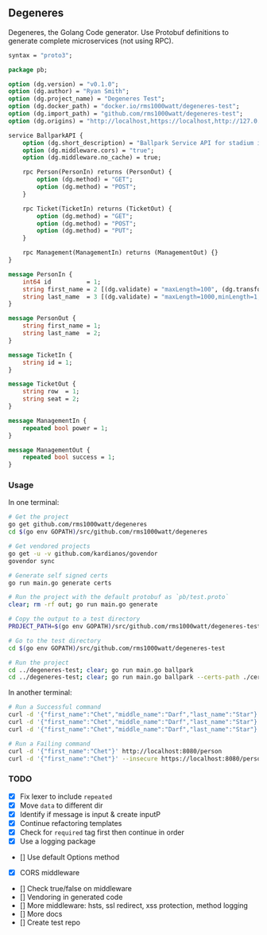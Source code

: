 ## Degeneres

Degeneres, the Golang Code generator. Use Protobuf definitions to generate complete microservices (not using RPC).

```proto
syntax = "proto3";

package pb;

option (dg.version) = "v0.1.0";
option (dg.author) = "Ryan Smith";
option (dg.project_name) = "Degeneres Test";
option (dg.docker_path) = "docker.io/rms1000watt/degeneres-test";
option (dg.import_path) = "github.com/rms1000watt/degeneres-test";
option (dg.origins) = "http://localhost,https://localhost,http://127.0.0.1,https://127.0.0.1";

service BallparkAPI {
    option (dg.short_description) = "Ballpark Service API for stadium information";
    option (dg.middleware.cors) = "true";
    option (dg.middleware.no_cache) = true;

    rpc Person(PersonIn) returns (PersonOut) {
        option (dg.method) = "GET";
        option (dg.method) = "POST";
    }

    rpc Ticket(TicketIn) returns (TicketOut) {
        option (dg.method) = "GET";
        option (dg.method) = "POST";
        option (dg.method) = "PUT";
    }

    rpc Management(ManagementIn) returns (ManagementOut) {}
}

message PersonIn {
    int64 id          = 1;
    string first_name = 2 [(dg.validate) = "maxLength=100", (dg.transform) = "truncate=50"];
    string last_name  = 3 [(dg.validate) = "maxLength=1000,minLength=1,required", (dg.transform) = "truncate=50,hash"];
}

message PersonOut {
    string first_name = 1;
    string last_name  = 2;
}

message TicketIn {
    string id = 1;
}

message TicketOut {
    string row  = 1;
    string seat = 2;
}

message ManagementIn {
    repeated bool power = 1;
}

message ManagementOut {
    repeated bool success = 1;
}
```

### Usage

In one terminal:

```bash
# Get the project
go get github.com/rms1000watt/degeneres
cd $(go env GOPATH)/src/github.com/rms1000watt/degeneres

# Get vendored projects
go get -u -v github.com/kardianos/govendor
govendor sync

# Generate self signed certs
go run main.go generate certs

# Run the project with the default protobuf as `pb/test.proto`
clear; rm -rf out; go run main.go generate

# Copy the output to a test directory
PROJECT_PATH=$(go env GOPATH)/src/github.com/rms1000watt/degeneres-test bash -c 'rm -rf $PROJECT_PATH && mkdir $PROJECT_PATH  && mkdir $PROJECT_PATH/certs && cp -r out/* $PROJECT_PATH && cp -r certs/* $PROJECT_PATH/certs && cp out/.gitignore $PROJECT_PATH/'

# Go to the test directory
cd $(go env GOPATH)/src/github.com/rms1000watt/degeneres-test

# Run the project 
cd ../degeneres-test; clear; go run main.go ballpark
cd ../degeneres-test; clear; go run main.go ballpark --certs-path ./certs --cert-name server.cer --key-name server.key
```

In another terminal:

```bash
# Run a Successful command
curl -d '{"first_name":"Chet","middle_name":"Darf","last_name":"Star"}' http://localhost:8080/person
curl -d '{"first_name":"Chet","middle_name":"Darf","last_name":"Star"}' -H "Origin: http://www.example.com" --verbose http://localhost:8080/person
curl -d '{"first_name":"Chet","middle_name":"Darf","last_name":"Star"}' --insecure https://localhost:8080/person

# Run a Failing command
curl -d '{"first_name":"Chet"}' http://localhost:8080/person
curl -d '{"first_name":"Chet"}' --insecure https://localhost:8080/person
```



### TODO

- [x] Fix lexer to include `repeated`
- [x] Move `data` to different dir
- [x] Identify if message is input & create inputP
- [x] Continue refactoring templates
- [x] Check for `required` tag first then continue in order
- [x] Use a logging package
- [] Use default Options method
- [x] CORS middleware
- [] Check true/false on middleware
- [] Vendoring in generated code
- [] More middleware: hsts, ssl redirect, xss protection, method logging
- [] More docs
- [] Create test repo
